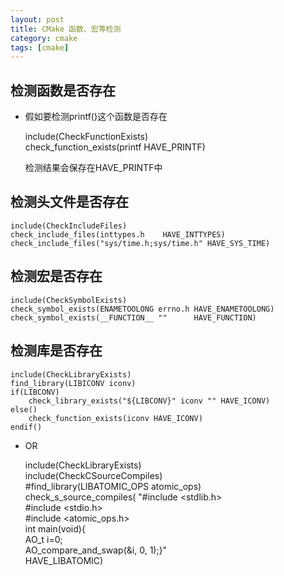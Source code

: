 ```yaml
---
layout: post
title: CMake 函数、宏等检测
category: cmake
tags: [cmake]
---
```


## 检测函数是否存在
* 假如要检测printf()这个函数是否存在


    include(CheckFunctionExists)  
    check_function_exists(printf HAVE_PRINTF)

    检测结果会保存在HAVE_PRINTF中
    
## 检测头文件是否存在

    include(CheckIncludeFiles) 
    check_include_files(inttypes.h    HAVE_INTTYPES) 
    check_include_files("sys/time.h;sys/time.h" HAVE_SYS_TIME) 
    
## 检测宏是否存在
  
    include(CheckSymbolExists) 
    check_symbol_exists(ENAMETOOLONG errno.h HAVE_ENAMETOOLONG) 
    check_symbol_exists(__FUNCTION__ ""      HAVE_FUNCTION)
    
## 检测库是否存在

    include(CheckLibraryExists) 
    find_library(LIBICONV iconv) 
    if(LIBCONV)  
        check_library_exists("${LIBCONV}" iconv "" HAVE_ICONV) 
    else()  
        check_function_exists(iconv HAVE_ICONV) 
    endif() 

* OR
    
    include(CheckLibraryExists)  
    include(CheckCSourceCompiles)  
    #find_library(LIBATOMIC_OPS atomic_ops)  
    check_s_source_compiles( 
    "#include <stdlib.h>     
    #include <stdio.h>    
    #include <atomic_ops.h>   
    int main(void){   
    AO_t i=0;        
    AO_compare_and_swap(&i, 0, 1);}"   
    HAVE_LIBATOMIC) 
    
    
    
    
